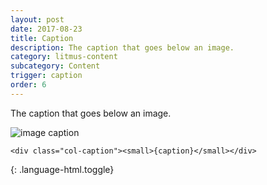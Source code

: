 ```yaml
---
layout: post
date: 2017-08-23
title: Caption
description: The caption that goes below an image.
category: litmus-content
subcategory: Content
trigger: caption
order: 6
---
```


The caption that goes below an image.

![image caption]({{site.image_path}}/{{page.category}}/caption.jpg)


~~~
<div class="col-caption"><small>{caption}</small></div>

~~~
{: .language-html.toggle}

